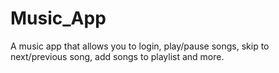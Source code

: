 # Music_App
A music app that allows you to login, play/pause songs, skip to next/previous song, add songs to playlist and more.
